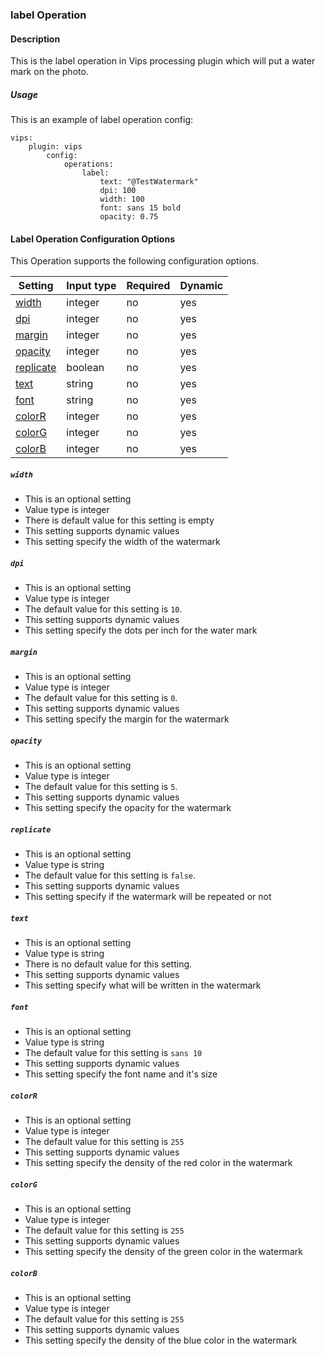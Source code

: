### label Operation

#### Description

This is the label operation in Vips processing plugin which will put a water mark on the photo.

##### Usage
This is an example of label operation config:

    vips:
        plugin: vips
            config:
                operations:                     
                    label:
                        text: "@TestWatermark"
                        dpi: 100
                        width: 100
                        font: sans 15 bold
                        opacity: 0.75        
    
    
#### Label Operation Configuration Options

This Operation supports the following configuration options.

|Setting   |Input type      |  Required |  Dynamic |
|-----------|----------------------|-----------|-----------|
| [width](#width)  |  integer        | no     | yes     |
| [dpi](#dpi)  |  integer        | no     | yes     |
| [margin](#margin)  |  integer        | no     | yes     |
| [opacity](#opacity)  |  integer        | no     | yes     |
| [replicate](#replicate)  |  boolean        | no     | yes     |
| [text](#text)  |  string        | no     | yes     |
| [font](#font)  |  string        | no     | yes     |
| [colorR](#colorR)  |  integer        | no     | yes     |
| [colorG](#colorG)  |  integer        | no     | yes     |
| [colorB](#colorB)  |  integer       | no     | yes     |


##### `width`
 * This is an optional setting
 * Value type is integer
 * There is default value for this setting is empty
 * This setting supports dynamic values
 * This setting specify the width of the watermark

 ##### `dpi`
  * This is an optional setting
  * Value type is integer
  * The default value for this setting is `10`.
  * This setting supports dynamic values
  * This setting specify the dots per inch for the water mark 
 
 ##### `margin`
   * This is an optional setting
   * Value type is integer
   * The default value for this setting is `0`.
   * This setting supports dynamic values
   * This setting specify the margin for the watermark
  
 ##### `opacity`
   * This is an optional setting
   * Value type is integer
   * The default value for this setting is `5`.
   * This setting supports dynamic values
   * This setting specify the opacity for the watermark
   
 ##### `replicate`
   * This is an optional setting
   * Value type is string
   * The default value for this setting is `false`.
   * This setting supports dynamic values
   * This setting specify if the watermark will be repeated or not 

 ##### `text`
   * This is an optional setting
   * Value type is string
   * There is no default value for this setting.
   * This setting supports dynamic values
   * This setting specify what will be written in the watermark
  
 ##### `font`
   * This is an optional setting
   * Value type is string
   * The default value for this setting is `sans 10`
   * This setting supports dynamic values
   * This setting specify the font name and it's size
   
 ##### `colorR`
   * This is an optional setting
   * Value type is integer
   * The default value for this setting is `255`
   * This setting supports dynamic values
   * This setting specify the density of the red color in the watermark
   
 ##### `colorG`
   * This is an optional setting
   * Value type is integer
   * The default value for this setting is `255`
   * This setting supports dynamic values
   * This setting specify the density of the green color in the watermark


 ##### `colorB`
   * This is an optional setting
   * Value type is integer
   * The default value for this setting is `255`
   * This setting supports dynamic values
   * This setting specify the density of the blue color in the watermark
